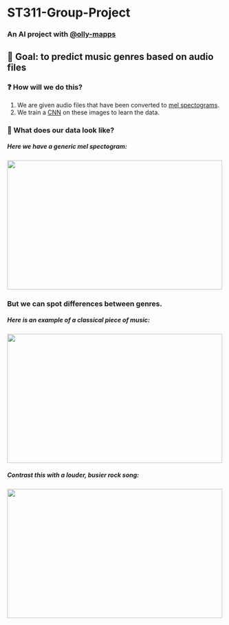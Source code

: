 # ST311-Group-Project

### An AI project with [@olly-mapps](https://github.com/olly-mapps) 

## 🎯 Goal: to predict music genres based on audio files

### ❓ How will we do this?

1) We are given audio files that have been converted to [mel spectograms](https://medium.com/analytics-vidhya/understanding-the-mel-spectrogram-fca2afa2ce53).
2) We train a [CNN](https://en.wikipedia.org/wiki/Convolutional_neural_network) on these images to learn the data.

### 👀 What does our data look like?

##### Here we have a generic mel spectogram: 
<img src="https://user-images.githubusercontent.com/96544001/229199956-2b25f180-ac05-4687-8ff9-a127cac314af.png" width="500" height="300">

### But we can spot differences between genres.
##### Here is an example of a classical piece of music: 
<img src="https://user-images.githubusercontent.com/96544001/229200190-24cab8a0-56b7-4c54-a751-792002a8b450.png" width="500" height="300">

##### Contrast this with a louder, busier rock song: 
<img src="https://user-images.githubusercontent.com/96544001/229200331-f895003b-7980-45c8-b279-d70b5de7ff68.png" width="500" height="300">
